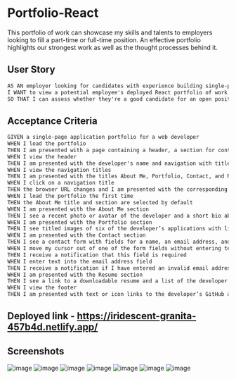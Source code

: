 # Portfolio-React
This portfolio of work can showcase my skills and talents to employers looking to fill a part-time or full-time position. An effective portfolio highlights our strongest work as well as the thought processes behind it. 

## User Story

```md
AS AN employer looking for candidates with experience building single-page applications
I WANT to view a potential employee's deployed React portfolio of work samples
SO THAT I can assess whether they're a good candidate for an open position
```

## Acceptance Criteria

```md
GIVEN a single-page application portfolio for a web developer
WHEN I load the portfolio
THEN I am presented with a page containing a header, a section for content, and a footer
WHEN I view the header
THEN I am presented with the developer's name and navigation with titles corresponding to different sections of the portfolio
WHEN I view the navigation titles
THEN I am presented with the titles About Me, Portfolio, Contact, and Resume, and the title corresponding to the current section is highlighted
WHEN I click on a navigation title
THEN the browser URL changes and I am presented with the corresponding section below the navigation and that title is highlighted
WHEN I load the portfolio the first time
THEN the About Me title and section are selected by default
WHEN I am presented with the About Me section
THEN I see a recent photo or avatar of the developer and a short bio about them
WHEN I am presented with the Portfolio section
THEN I see titled images of six of the developer’s applications with links to both the deployed applications and the corresponding GitHub repositories
WHEN I am presented with the Contact section
THEN I see a contact form with fields for a name, an email address, and a message
WHEN I move my cursor out of one of the form fields without entering text
THEN I receive a notification that this field is required
WHEN I enter text into the email address field
THEN I receive a notification if I have entered an invalid email address
WHEN I am presented with the Resume section
THEN I see a link to a downloadable resume and a list of the developer’s proficiencies
WHEN I view the footer
THEN I am presented with text or icon links to the developer’s GitHub and LinkedIn profiles, and their profile on a third platform (Stack Overflow, Twitter)
```
## Deployed link - https://iridescent-granita-457b4d.netlify.app/

## Screenshots
![image](https://github.com/anup2307/Portfolio-React/assets/124316722/c0d128df-d0e9-4c89-a048-828269c01880)
![image](https://github.com/anup2307/Portfolio-React/assets/124316722/cc468eab-c1e6-4203-92a6-d8ba5fd4e7fb)
![image](https://github.com/anup2307/Portfolio-React/assets/124316722/a44beff5-df08-441d-a08a-fc61ea85452b)
![image](https://github.com/anup2307/Portfolio-React/assets/124316722/a0bae998-d513-4039-ab56-d3b791dcf0e3)
![image](https://github.com/anup2307/Portfolio-React/assets/124316722/6e308ff7-0cca-4685-8063-f04ddd399751)
![image](https://github.com/anup2307/Portfolio-React/assets/124316722/6c0352ff-d2fe-47a1-a4fa-dcde5de3dd78)
![image](https://github.com/anup2307/Portfolio-React/assets/124316722/113a61da-3914-4d77-8398-f7884a86b7ff)








